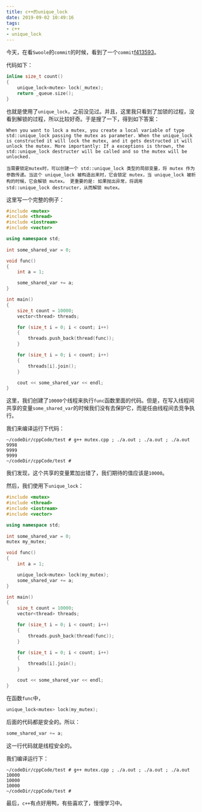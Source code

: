 ```yaml
---
title: c++的unique_lock
date: 2019-09-02 10:49:16
tags:
- c++
- unique_lock
---
```


今天，在看`Swoole`的`commit`的时候，看到了一个`commit`[f413593](https://github.com/swoole/swoole-src/commit/f413593b0007c83b4869ab25457cae5e88e18960)。

代码如下：

```cpp
inline size_t count()
{
    unique_lock<mutex> lock(_mutex);
    return _queue.size();
}
```

也就是使用了`unique_lock`，之前没见过。并且，这里我只看到了加锁的过程，没看到解锁的过程，所以比较好奇。于是搜了一下，得到如下答案：

```
When you want to lock a mutex, you create a local variable of type std::unique_lock passing the mutex as parameter. When the unique_lock is constructed it will lock the mutex, and it gets destructed it will unlock the mutex. More importantly: If a exceptions is thrown, the std::unique_lock destructer will be called and so the mutex will be unlocked.

当需要锁定mutex时，可以创建一个 std::unique_lock 类型的局部变量，将 mutex 作为参数传递。当这个 unique_lock 被构造出来时，它会锁定 mutex，当 unique_lock 被析构的时候，它会解锁 mutex。 更重要的是: 如果抛出异常，将调用     std::unique_lock destructer，从而解锁 mutex。
```

这里写一个完整的例子：

```cpp
#include <mutex>
#include <thread>
#include <iostream>
#include <vector>

using namespace std;
 
int some_shared_var = 0;

void func()
{
    int a = 1;

    some_shared_var += a;
}

int main()
{
    size_t count = 10000;
    vector<thread> threads;

    for (size_t i = 0; i < count; i++)
    {
        threads.push_back(thread(func));
    }

    for (size_t i = 0; i < count; i++)
    {
        threads[i].join();
    }

    cout << some_shared_var << endl;
}
```

这里，我们创建了`10000`个线程来执行`func`函数里面的代码。但是，在写入线程间共享的变量`some_shared_var`的时候我们没有去保护它，而是任由线程间去竞争执行。

我们来编译运行下代码：

```shell
~/codeDir/cppCode/test # g++ mutex.cpp ; ./a.out ; ./a.out ; ./a.out 
9998
9999
9999
~/codeDir/cppCode/test # 
```

我们发现，这个共享的变量累加出错了，我们期待的值应该是`10000`。

然后，我们使用下`unique_lock`：

```cpp
#include <mutex>
#include <thread>
#include <iostream>
#include <vector>

using namespace std;
 
int some_shared_var = 0;
mutex my_mutex;

void func()
{
    int a = 1;

    unique_lock<mutex> lock(my_mutex);
    some_shared_var += a;
}

int main()
{
    size_t count = 10000;
    vector<thread> threads;

    for (size_t i = 0; i < count; i++)
    {
        threads.push_back(thread(func));
    }

    for (size_t i = 0; i < count; i++)
    {
        threads[i].join();
    }

    cout << some_shared_var << endl;
}
```

在函数`func`中，

```cpp
unique_lock<mutex> lock(my_mutex);
```

后面的代码都是安全的。所以：

```cpp
some_shared_var += a;
```

这一行代码就是线程安全的。

我们编译运行下：

```shell
~/codeDir/cppCode/test # g++ mutex.cpp ; ./a.out ; ./a.out ; ./a.out 
10000
10000
10000
~/codeDir/cppCode/test # 
```

最后，`c++`有点好用鸭，有些喜欢了，慢慢学习中。

